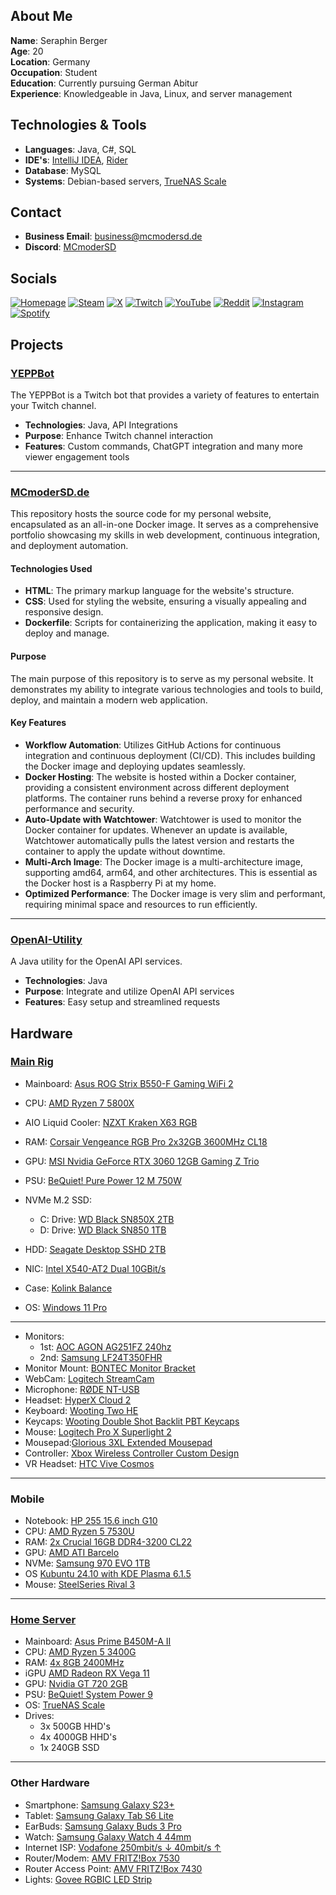 <!-- **MCmoderSD/MCmoderSD** is a ✨ _special_ ✨ repository because its `README.md` (this file) appears on your GitHub profile.-->

## About Me

**Name**: Seraphin Berger <br>
**Age**: 20 <br>
**Location**: Germany <br>
**Occupation**: Student <br>
**Education**: Currently pursuing German Abitur <br>
**Experience**: Knowledgeable in Java, Linux, and server management <br>

## Technologies & Tools

- **Languages**: Java, C#, SQL
- **IDE's**: [IntelliJ IDEA](https://www.jetbrains.com/idea/), [Rider](https://www.jetbrains.com/rider/)
- **Database**: MySQL
- **Systems**: Debian-based servers, [TrueNAS Scale](https://www.truenas.com/truenas-scale/)

## Contact

- **Business Email**: [business@mcmodersd.de](mailto:business@mcmodersd.de)
- **Discord**: [MCmoderSD](https://mcmodersd.de/dc)

## Socials

[![Homepage](https://img.shields.io/badge/MCmoderSD.de-000?style=for-the-badge&logo=&logoColor=white&height=30)](https://mcmodersd.de/)
[![Steam](https://img.shields.io/badge/Steam-000?style=for-the-badge&logo=steam&logoColor=white&height=30)](https://steamcommunity.com/id/MCmoderSD/)
[![X](https://img.shields.io/badge/X-000000?style=for-the-badge&logo=x&logoColor=white&height=30)](https://www.twitter.com/MCmoderSD)
[![Twitch](https://img.shields.io/badge/Twitch-9146FF?style=for-the-badge&logo=twitch&logoColor=white&height=30)](https://www.twitch.tv/MCmoderSD)
[![YouTube](https://img.shields.io/badge/YouTube-FF0000?style=for-the-badge&logo=youtube&logoColor=white&height=30)](https://www.youtube.com/@MCmoderSD)
[![Reddit](https://img.shields.io/badge/Reddit-FF4500?style=for-the-badge&logo=reddit&logoColor=white&height=30)](https://www.reddit.com/user/MCmoderSD)
[![Instagram](https://img.shields.io/badge/Instagram-E4405F?style=for-the-badge&logo=instagram&logoColor=white&height=30)](https://www.instagram.com/MCmoderSD/)
[![Spotify](https://img.shields.io/badge/Spotify-1DB954?style=for-the-badge&logo=spotify&logoColor=white&height=30)](https://open.spotify.com/user/y4tppofw9yvrm98uqcfems44f)

## Projects

### [YEPPBot](https://github.com/MCmoderSD/YEPPBot/)
The YEPPBot is a Twitch bot that provides a variety of features to entertain your Twitch channel.

- **Technologies**: Java, API Integrations
- **Purpose**: Enhance Twitch channel interaction
- **Features**: Custom commands, ChatGPT integration and many more viewer engagement tools

---

### [MCmoderSD.de](https://github.com/MCmoderSD/MCmoderSD.de/)
This repository hosts the source code for my personal website, encapsulated as an all-in-one Docker image. 
It serves as a comprehensive portfolio showcasing my skills in web development, continuous integration, and deployment automation.

#### Technologies Used
- **HTML**: The primary markup language for the website's structure.
- **CSS**: Used for styling the website, ensuring a visually appealing and responsive design.
- **Dockerfile**: Scripts for containerizing the application, making it easy to deploy and manage.

#### Purpose
The main purpose of this repository is to serve as my personal website. 
It demonstrates my ability to integrate various technologies and tools to build, deploy, and maintain a modern web application.

#### Key Features
- **Workflow Automation**: Utilizes GitHub Actions for continuous integration and continuous deployment (CI/CD). This includes building the Docker image and deploying updates seamlessly.
- **Docker Hosting**: The website is hosted within a Docker container, providing a consistent environment across different deployment platforms. The container runs behind a reverse proxy for enhanced performance and security.
- **Auto-Update with Watchtower**: Watchtower is used to monitor the Docker container for updates. Whenever an update is available, Watchtower automatically pulls the latest version and restarts the container to apply the update without downtime.
- **Multi-Arch Image**: The Docker image is a multi-architecture image, supporting amd64, arm64, and other architectures. This is essential as the Docker host is a Raspberry Pi at my home.
- **Optimized Performance**: The Docker image is very slim and performant, requiring minimal space and resources to run efficiently.

---

### [OpenAI-Utility](https://github.com/MCmoderSD/OpenAI-Utility/)
A Java utility for the OpenAI API services.

- **Technologies**: Java
- **Purpose**: Integrate and utilize OpenAI API services
- **Features**: Easy setup and streamlined requests


## Hardware

### [Main Rig](https://pcpartpicker.com/list/zttyWc)
- Mainboard: [Asus ROG Strix B550-F Gaming WiFi 2](https://rog.asus.com/de/motherboards/rog-strix/rog-strix-b550-f-gaming-wifi-ii-model/)
- CPU: [AMD Ryzen 7 5800X](https://www.amd.com/de/products/cpu/amd-ryzen-7-5800x)
- AIO Liquid Cooler: [NZXT Kraken X63 RGB](https://nzxt.com/product/kraken-x63-rgb)
- RAM: [Corsair Vengeance RGB Pro 2x32GB 3600MHz CL18](https://www.corsair.com/de/de/p/memory/cmw64gx4m2d3600c18/vengeance-rgb-pro-64gb-2-x-32gb-ddr4-dram-3600mhz-c18-memory-kit-black-cmw64gx4m2d3600c18)
- GPU: [MSI Nvidia GeForce RTX 3060 12GB Gaming Z Trio](https://www.msi.com/Graphics-card/GeForce-RTX-3060-GAMING-Z-TRIO-12G)
- PSU: [BeQuiet! Pure Power 12 M 750W](https://www.bequiet.com/de/powersupply/4073)
- NVMe M.2 SSD:
  - C: Drive: [WD Black SN850X 2TB](https://shop.sandisk.com/de-de/products/ssd/internal-ssd/wd-black-sn850x-nvme-ssd?sku=WDS100T2X0E-00BCA0)
  - D: Drive: [WD Black SN850 1TB](https://www.westerndigital.com/de-de/products/internal-drives/wd-black-sn850-nvme-ssd)

- HDD: [Seagate Desktop SSHD 2TB](https://www.amazon.de/Seagate-Desktop-interne-Hybrid-Festplatte-7200rpm/dp/B00EIQTKAS)
- NIC: [Intel X540-AT2 Dual 10GBit/s](https://www.intel.de/content/www/de/de/products/sku/60020/intel-ethernet-controller-x540at2/specifications.html)
- Case: [Kolink Balance](https://kolink.eu/Home/case-1/midi-tower-2/others/balance-1.html)
- OS: [Windows 11 Pro](https://www.microsoft.com/de-de/windows/windows-11-pro)

---

- Monitors:
  - 1st: [AOC AGON AG251FZ 240hz](https://agon.aocmonitorap.com/my/product_ag251fz.php)
  - 2nd: [Samsung LF24T350FHR](https://www.samsung.com/de/monitors/flat/t35f-24-inch-ips-fhd-1080p-freesync-lf24t350fhrxen/)
- Monitor Mount: [BONTEC Monitor Bracket](https://www.amazon.de/gp/product/B01MR397OH/ref=ppx_yo_dt_b_asin_title_o04_s00?ie=UTF8&psc=1)
- WebCam: [Logitech StreamCam](https://www.logitech.com/de-de/products/webcams/streamcam.960-001281.html#buy-streamcam)
- Microphone: [RØDE NT-USB](https://rode.com/de/microphones/usb/nt-usb)
- Headset: [HyperX Cloud 2](https://www.hyperxgaming.com/germany/de/headsets/cloud-gaming-headset?partnum=khx-hscp-rd)
- Keyboard: [Wooting Two HE](https://wooting.io/wooting-two-he)
- Keycaps: [Wooting Double Shot Backlit PBT Keycaps](https://wooting.io/product/wooting-double-shot-pbt-backlit-keycap-set-just-black?Language=ISO+German&Color=Just+Black)
- Mouse: [Logitech Pro X Superlight 2](https://www.logitechg.com/de-de/products/gaming-mice/pro-x2-superlight-wireless-mouse.910-006630.html)
- Mousepad:[Glorious 3XL Extended Mousepad](https://www.pcgamingrace.com/products/glorious-3xl-extended-24x48-stealth-edition)
- Controller: [Xbox Wireless Controller Custom Design](https://xboxdesignlab.xbox.com/)
- VR Headset: [HTC Vive Cosmos](https://www.vive.com/de/product/vive-cosmos/overview/)

--- 

### Mobile
- Notebook: [HP 255 15.6 inch G10](https://www.notebooksbilliger.de/hp+255+g10+853t0es+805699)
- CPU: [AMD Ryzen 5 7530U](https://www.amd.com/de/products/processors/laptop/ryzen/7000-series/amd-ryzen-5-7530u.html)
- RAM: [2x Crucial 16GB DDR4-3200 CL22](https://www.notebooksbilliger.de/crucial+16gb+ddr4+3200+cl22+683186)
- GPU: [AMD ATI Barcelo](https://www.techpowerup.com/gpu-specs/amd-barcelo.g1045)
- NVMe: [Samsung 970 EVO 1TB](https://www.samsung.com/de/memory-storage/solid-state-drives/ssd-970-evo-plus-nvme-m-2-1tb-mz-v7s1t0b/)
- OS [Kubuntu 24.10 with KDE Plasma 6.1.5](https://kubuntu.org/getkubuntu/)
- Mouse: [SteelSeries Rival 3](https://de.steelseries.com/gaming-mice/rival-3-wireless)

---

### [Home Server](https://pcpartpicker.com/list/W9NkGP)
- Mainboard: [Asus Prime B450M-A II](https://www.asus.com/de/motherboards-components/motherboards/prime/prime-b450m-a-ii/)
- CPU: [AMD Ryzen 5 3400G](https://www.mindfactory.de/product_info.php/AMD-Ryzen-5-3400G-4x-3-70GHz-So-AM4-BOX_1313642.html)
- RAM: [4x 8GB 2400MHz](https://www.amazon.de/Ballistix-BLS8G4D240FSC-Speicher-PC4-19200-288-Pin/dp/B0198QDLXO/ref=sr_1_7?__mk_de_DE=%C3%85M%C3%85%C5%BD%C3%95%C3%91&dchild=1&keywords=Crucial+Ballistix+Sport+LT+BLS4K8G4D240FSC&qid=1630305516&sr=8-7)
- iGPU [AMD Radeon RX Vega 11](https://www.notebookcheck.com/AMD-Radeon-RX-Vega-11-GPU-Ryzen-APU.278618.0.html)
- GPU: [Nvidia GT 720 2GB](https://www.mindfactory.de/product_info.php/2GB-MSI-GeForce-GT-720-GDDR5-Passiv-PCIe-2-0-x-8--Retail-_982919.html)
- PSU: [BeQuiet! System Power 9](https://www.bequiet.com/de/powersupply/1281)
- OS: [TrueNAS Scale](https://www.truenas.com/truenas-scale/)
- Drives:
  - 3x 500GB HHD's
  - 4x 4000GB HHD's
  - 1x 240GB SSD

---

### Other Hardware

- Smartphone: [Samsung Galaxy S23+](https://www.samsung.com/de/smartphones/galaxy-s23/buy/)
- Tablet: [Samsung Galaxy Tab S6 Lite](https://www.samsung.com/de/tablets/galaxy-tab-s/galaxy-tab-s6-lite-wi-fi-2022-edition-gray-128gb-sm-p613nzaedbt/)
- EarBuds: [Samsung Galaxy Buds 3 Pro](https://www.samsung.com/de/audio-sound/galaxy-buds/galaxy-buds3-pro-silver-sm-r630nzaadbt/)
- Watch: [Samsung Galaxy Watch 4 44mm](https://www.samsung.com/de/watches/galaxy-watch/galaxy-watch4-black-bluetooth-sm-r870nzkadbt/)
- Internet ISP: [Vodafone 250mbit/s ↓ 40mbit/s ↑](https://www.vodafone.de/)
- Router/Modem: [AMV FRITZ!Box 7530](https://avm.de/produkte/fritzbox/fritzbox-7530/)
- Router Access Point: [AMV FRITZ!Box 7430](https://www.mediamarkt.de/de/product/_avm-fritzbox-7430-20002733-router-107835303.html)
- Lights: [Govee RGBIC LED Strip](https://www.amazon.de/gp/product/B093PRYW1D/ref=ppx_yo_dt_b_asin_title_o01_s00?ie=UTF8&psc=1)